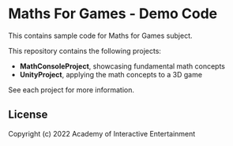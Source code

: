 # Maths For Games - Demo Code

This contains sample code for Maths for Games subject.

This repository contains the following projects:

- **MathConsoleProject**, showcasing fundamental math concepts
- **UnityProject**, applying the math concepts to a 3D game

See each project for more information.

## License

Copyright (c) 2022 Academy of Interactive Entertainment
